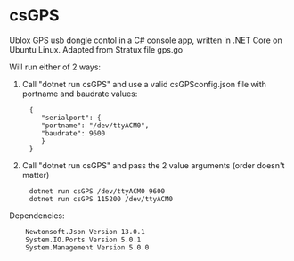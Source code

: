 # csGPS
Ublox GPS usb dongle contol in a C# console app, written in .NET Core on Ubuntu Linux.  Adapted from Stratux file gps.go

Will run either of 2 ways:

  1. Call "dotnet run csGPS" and use a valid csGPSconfig.json file with portname and baudrate values:
  ```
       {
          "serialport": {
          "portname": "/dev/ttyACM0",
          "baudrate": 9600
          }
       }
  ```
  
  2. Call "dotnet run csGPS" and pass the 2 value arguments (order doesn't matter)
  ```
       dotnet run csGPS /dev/ttyACM0 9600
       dotnet run csGPS 115200 /dev/ttyACM0
  ```

Dependencies:
  ```
      Newtonsoft.Json Version 13.0.1
      System.IO.Ports Version 5.0.1
      System.Management Version 5.0.0   
  ```